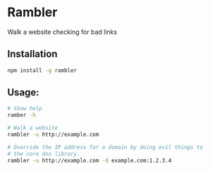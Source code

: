 Rambler
=======

Walk a website checking for bad links

Installation
------------

````bash
npm install -g rambler
````

Usage:
------

````bash
# Show help
ramber -h

# Walk a website
rambler -u http://example.com

# Override the IP address for a domain by doing evil things to 
# the core dns library.
rambler -u http://example.com -d example.com:1.2.3.4
````
